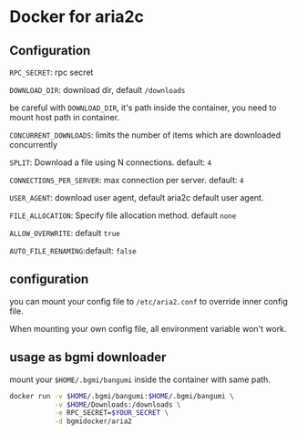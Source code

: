 # Docker for aria2c


## Configuration

`RPC_SECRET`: rpc secret

`DOWNLOAD_DIR`: download dir, default `/downloads`

be careful with `DOWNLOAD_DIR`, it's path inside the container,
you need to mount host path in container.

`CONCURRENT_DOWNLOADS`: limits the number of items which are downloaded concurrently

`SPLIT`: Download a file using N connections. default: `4`

`CONNECTIONS_PER_SERVER`: max connection per server. default: `4`

`USER_AGENT`: download user agent, default aria2c default user agent.

`FILE_ALLOCATION`: Specify file allocation method. default `none`

`ALLOW_OVERWRITE`: default `true`

`AUTO_FILE_RENAMING`:default: `false`


## configuration

you can mount your config file to `/etc/aria2.conf` to override inner config file.

When mounting your own config file, all environment variable won't work.

## usage as bgmi downloader

mount your `$HOME/.bgmi/bangumi` inside the container with same path.

```bash
docker run -v $HOME/.bgmi/bangumi:$HOME/.bgmi/bangumi \
           -v $HOME/Downloads:/downloads \
           -e RPC_SECRET=$YOUR_SECRET \
           -d bgmidocker/aria2
```